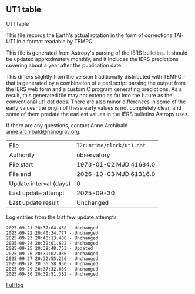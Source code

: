 
## UT1 table

UT1 table

This file records the Earth's actual rotation in the form of
corrections TAI-UT1 in a format readable by TEMPO.

This file is generated from Astropy's parsing of the IERS
bulletins. It should be updated approximately monthly, and it
includes the IERS predictions covering about a year after the
publication date.

This differs slightly from the version traditionally distributed
with TEMPO - that is generated by a combination of a perl script
parsing the output from the IERS web form and a custom C program
generating predictions. As a result, this generated file may not
extend as far into the future as the conventional ut1.dat does.
There are also minor differences in some of the early values; the
origin of these early values is not completely clear, and some of
them predate the earliest values in the IERS bulletins Astropy uses.

If there are any questions, contact Anne Archibald
<anne.archibald@nanograv.org>.

|     |     |
|:--- |:--- |
| File | `T2runtime/clock/ut1.dat` |
| Authority | observatory |
| File start | 1973-01-02 MJD 41684.0 |
| File end | 2026-10-03 MJD 61316.0 |
| Update interval (days) | 0 |
| Last update attempt | 2025-09-30 |
| Last update result | Unchanged |

Log entries from the last few update attempts:
```
2025-09-21 20:37:04.458 - Unchanged
2025-09-22 20:40:34.777 - Unchanged
2025-09-23 20:40:13.488 - Unchanged
2025-09-24 20:39:01.622 - Unchanged
2025-09-25 20:39:48.753 - Updated
2025-09-26 20:39:02.036 - Unchanged
2025-09-27 20:32:55.226 - Unchanged
2025-09-28 20:36:58.930 - Unchanged
2025-09-29 20:37:32.669 - Unchanged
2025-09-30 20:39:51.352 - Unchanged
```
[Full log](https://raw.githubusercontent.com/ipta/pulsar-clock-corrections/main/log/T2runtime/clock/ut1.dat.log)
